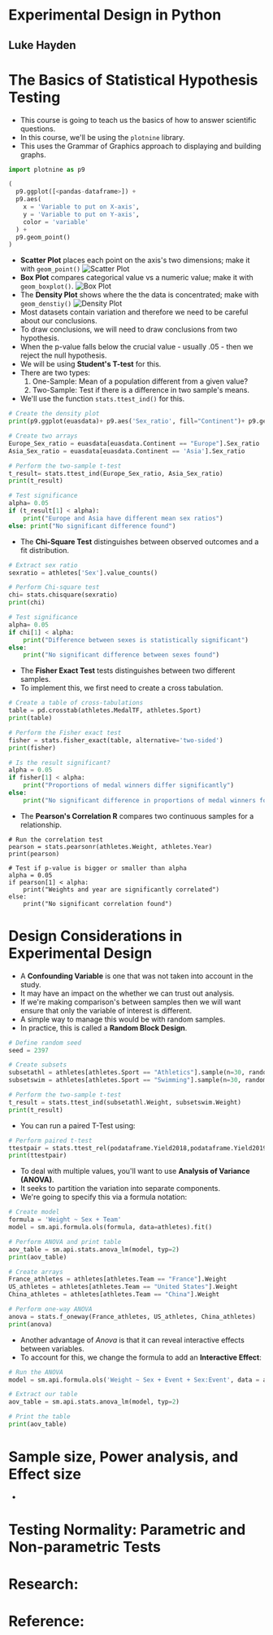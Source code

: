 # Experimental Design in Python
## Luke Hayden

# The Basics of Statistical Hypothesis Testing
- This course is going to teach us the basics of how to answer scientific questions.
- In this course, we'll be using the `plotnine` library.
- This uses the Grammar of Graphics approach to displaying and building graphs.
```python
import plotnine as p9

(
  p9.ggplot([<pandas-dataframe>]) +
  p9.aes(
    x = 'Variable to put on X-axis',
    y = 'Variable to put on Y-axis',
    color = 'variable'
  ) +
  p9.geom_point()
)
```
- **Scatter Plot** places each point on the axis's two dimensions; make it with `geom_point()`
![Scatter Plot](images/scatterplot.png)
- **Box Plot** compares categorical value vs a numeric value; make it with `geom_boxplot()`.
![Box Plot](images/boxplot.png)
- The **Density Plot** shows where the the data is concentrated; make with `geom_denstiy()`
![Density Plot](images/densityplot.png)
- Most datasets contain variation and therefore we need to be careful about our conclusions.
- To draw conclusions, we will need to draw conclusions from two hypothesis.
- When the p-value falls below the crucial value - usually .05 - then we reject the null hypothesis.
- We will be using **Student's T-test** for this.
- There are two types:
  1. One-Sample: Mean of a population different from a given value?
  2. Two-Sample: Test if there is a difference in two sample's means.
- We'll use the function `stats.ttest_ind()` for this.
```python
# Create the density plot
print(p9.ggplot(euasdata)+ p9.aes('Sex_ratio', fill="Continent")+ p9.geom_density(alpha=0.5))

# Create two arrays
Europe_Sex_ratio = euasdata[euasdata.Continent == "Europe"].Sex_ratio
Asia_Sex_ratio = euasdata[euasdata.Continent == 'Asia'].Sex_ratio

# Perform the two-sample t-test
t_result= stats.ttest_ind(Europe_Sex_ratio, Asia_Sex_ratio)
print(t_result)

# Test significance
alpha= 0.05
if (t_result[1] < alpha):
    print("Europe and Asia have different mean sex ratios")
else: print("No significant difference found")
```
- The **Chi-Square Test** distinguishes between observed outcomes and a fit distribution.
```python
# Extract sex ratio
sexratio = athletes['Sex'].value_counts()

# Perform Chi-square test
chi= stats.chisquare(sexratio)
print(chi)

# Test significance
alpha= 0.05
if chi[1] < alpha:
    print("Difference between sexes is statistically significant")
else:
    print("No significant difference between sexes found")
```
- The **Fisher Exact Test** tests distinguishes between two different samples.
- To implement this, we first need to create a cross tabulation.
```python
# Create a table of cross-tabulations
table = pd.crosstab(athletes.MedalTF, athletes.Sport)
print(table)

# Perform the Fisher exact test
fisher = stats.fisher_exact(table, alternative='two-sided')
print(fisher)

# Is the result significant?
alpha = 0.05
if fisher[1] < alpha:
    print("Proportions of medal winners differ significantly")
else:
    print("No significant difference in proportions of medal winners found")
```
- The **Pearson's Correlation R** compares two continuous samples for a relationship.
```
# Run the correlation test
pearson = stats.pearsonr(athletes.Weight, athletes.Year)
print(pearson)

# Test if p-value is bigger or smaller than alpha
alpha = 0.05
if pearson[1] < alpha:
    print("Weights and year are significantly correlated")
else:
    print("No significant correlation found")
```


# Design Considerations in Experimental Design
- A **Confounding Variable** is one that was not taken into account in the study.
- It may have an impact on the whether we can trust out analysis.
- If we're making comparison's between samples then we will want ensure that only the variable of interest is different.
- A simple way to manage this would be with random samples.
- In practice, this is called a **Random Block Design**.
```python
# Define random seed
seed = 2397

# Create subsets
subsetathl = athletes[athletes.Sport == "Athletics"].sample(n=30, random_state= seed)
subsetswim = athletes[athletes.Sport == "Swimming"].sample(n=30, random_state= seed)

# Perform the two-sample t-test
t_result = stats.ttest_ind(subsetathl.Weight, subsetswim.Weight)
print(t_result)
```
- You can run a paired T-Test using:
```python
# Perform paired t-test
ttestpair = stats.ttest_rel(podataframe.Yield2018,podataframe.Yield2019)
print(ttestpair)
```
- To deal with multiple values, you'll want to use **Analysis of Variance (ANOVA)**.
- It seeks to partition the variation into separate components.
- We're going to specify this via a formula notation:
```python
# Create model
formula = 'Weight ~ Sex + Team'
model = sm.api.formula.ols(formula, data=athletes).fit()

# Perform ANOVA and print table
aov_table = sm.api.stats.anova_lm(model, typ=2)
print(aov_table)
```
```python
# Create arrays
France_athletes = athletes[athletes.Team == "France"].Weight
US_athletes = athletes[athletes.Team == "United States"].Weight
China_athletes = athletes[athletes.Team == "China"].Weight

# Perform one-way ANOVA
anova = stats.f_oneway(France_athletes, US_athletes, China_athletes)
print(anova)
```
- Another advantage of *Anova* is that it can reveal interactive effects between variables.
- To account for this, we change the formula to add an **Interactive Effect**:
```python
# Run the ANOVA
model = sm.api.formula.ols('Weight ~ Sex + Event + Sex:Event', data = athletes).fit()

# Extract our table
aov_table = sm.api.stats.anova_lm(model, typ=2)

# Print the table
print(aov_table)
```


# Sample size, Power analysis, and Effect size
- 


# Testing Normality: Parametric and Non-parametric Tests

# Research:

# Reference:
